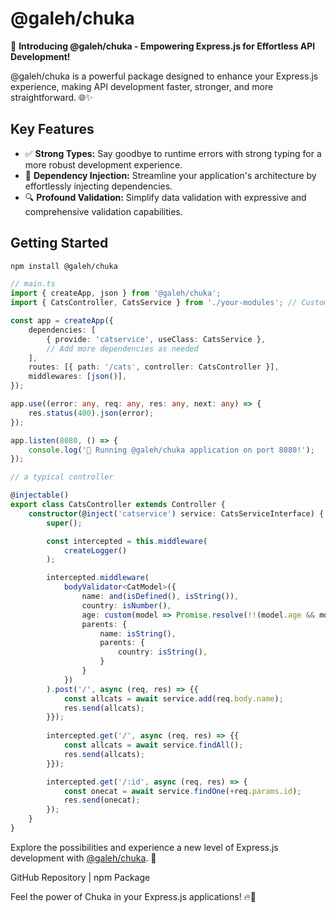 # @galeh/chuka

🚀 **Introducing @galeh/chuka - Empowering Express.js for Effortless API Development!**

@galeh/chuka is a powerful package designed to enhance your Express.js experience, making API development faster, stronger, and more straightforward. 🌐✨

## Key Features

- ✅ **Strong Types:** Say goodbye to runtime errors with strong typing for a more robust development experience.
- 🔄 **Dependency Injection:** Streamline your application's architecture by effortlessly injecting dependencies.
- 🔍 **Profound Validation:** Simplify data validation with expressive and comprehensive validation capabilities.

## Getting Started

```bash
npm install @galeh/chuka
```
```typescript
// main.ts
import { createApp, json } from '@galeh/chuka';
import { CatsController, CatsService } from './your-modules'; // Customize based on your project structure

const app = createApp({
    dependencies: [
        { provide: 'catservice', useClass: CatsService },
        // Add more dependencies as needed
    ],
    routes: [{ path: '/cats', controller: CatsController }],
    middlewares: [json()],
});

app.use((error: any, req: any, res: any, next: any) => {
    res.status(400).json(error);
});

app.listen(8080, () => {
    console.log('🚀 Running @galeh/chuka application on port 8080!');
});

```

```typescript
// a typical controller

@injectable()
export class CatsController extends Controller {
    constructor(@inject('catservice') service: CatsServiceInterface) {
        super();

        const intercepted = this.middleware(
            createLogger()
        );

        intercepted.middleware(
            bodyValidator<CatModel>({
                name: and(isDefined(), isString()),
                country: isNumber(),
                age: custom(model => Promise.resolve(!!(model.age && model.age > 2))),
                parents: {
                    name: isString(),
                    parents: {
                        country: isString(),
                    }
                }
            })
        ).post('/', async (req, res) => {{
            const allcats = await service.add(req.body.name);
            res.send(allcats);
        }});
        
        intercepted.get('/', async (req, res) => {{
            const allcats = await service.findAll();
            res.send(allcats);
        }});

        intercepted.get('/:id', async (req, res) => {
            const onecat = await service.findOne(+req.params.id);
            res.send(onecat);
        });
    }
}

```
Explore the possibilities and experience a new level of Express.js development with [@galeh/chuka](https://www.npmjs.com/package/@galeh/chuka). 🌟


GitHub Repository | npm Package

Feel the power of Chuka in your Express.js applications! 🔥🚀
